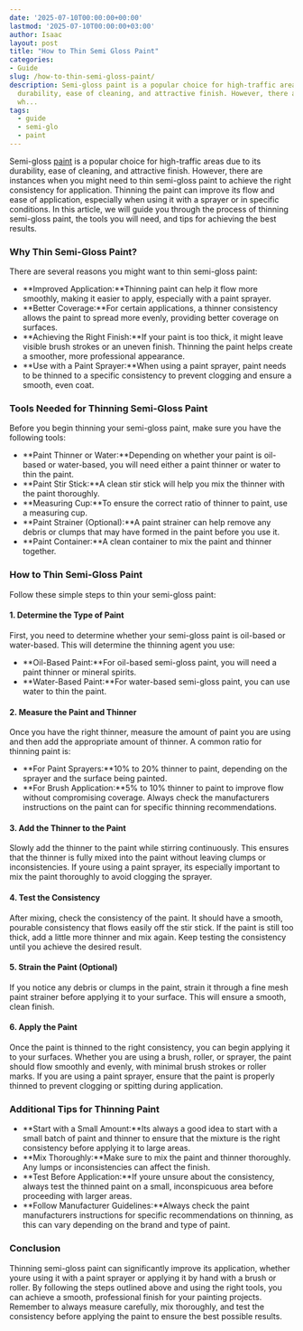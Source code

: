 ```yaml
---
date: '2025-07-10T00:00:00+00:00'
lastmod: '2025-07-10T00:00:00+03:00'
author: Isaac
layout: post
title: "How to Thin Semi Gloss Paint"
categories:
- Guide
slug: /how-to-thin-semi-gloss-paint/
description: Semi-gloss paint is a popular choice for high-traffic areas due to its
  durability, ease of cleaning, and attractive finish. However, there are instances
  wh...
tags: 
  - guide
  - semi-glo
  - paint
---
```

Semi-gloss [paint](/posts/airless-paint-sprayer-cleaning-solution/) is a popular choice for high-traffic areas due to its durability, ease of cleaning, and attractive finish. However, there are instances when you might need to thin semi-gloss paint to achieve the right consistency for application. Thinning the paint can improve its flow and ease of application, especially when using it with a sprayer or in specific conditions. In this article, we will guide you through the process of thinning semi-gloss paint, the tools you will need, and tips for achieving the best results.
### Why Thin Semi-Gloss Paint?
There are several reasons you might want to thin semi-gloss paint:
- **Improved Application:**Thinning paint can help it flow more smoothly, making it easier to apply, especially with a paint sprayer.
- **Better Coverage:**For certain applications, a thinner consistency allows the paint to spread more evenly, providing better coverage on surfaces.
- **Achieving the Right Finish:**If your paint is too thick, it might leave visible brush strokes or an uneven finish. Thinning the paint helps create a smoother, more professional appearance.
- **Use with a Paint Sprayer:**When using a paint sprayer, paint needs to be thinned to a specific consistency to prevent clogging and ensure a smooth, even coat.
### Tools Needed for Thinning Semi-Gloss Paint
Before you begin thinning your semi-gloss paint, make sure you have the following tools:
- **Paint Thinner or Water:**Depending on whether your paint is oil-based or water-based, you will need either a paint thinner or water to thin the paint.
- **Paint Stir Stick:**A clean stir stick will help you mix the thinner with the paint thoroughly.
- **Measuring Cup:**To ensure the correct ratio of thinner to paint, use a measuring cup.
- **Paint Strainer (Optional):**A paint strainer can help remove any debris or clumps that may have formed in the paint before you use it.
- **Paint Container:**A clean container to mix the paint and thinner together.
### How to Thin Semi-Gloss Paint
Follow these simple steps to thin your semi-gloss paint:
#### 1. Determine the Type of Paint
First, you need to determine whether your semi-gloss paint is oil-based or water-based. This will determine the thinning agent you use:
- **Oil-Based Paint:**For oil-based semi-gloss paint, you will need a paint thinner or mineral spirits.
- **Water-Based Paint:**For water-based semi-gloss paint, you can use water to thin the paint.
#### 2. Measure the Paint and Thinner
Once you have the right thinner, measure the amount of paint you are using and then add the appropriate amount of thinner. A common ratio for thinning paint is:
- **For Paint Sprayers:**10% to 20% thinner to paint, depending on the sprayer and the surface being painted.
- **For Brush Application:**5% to 10% thinner to paint to improve flow without compromising coverage.
Always check the manufacturers instructions on the paint can for specific thinning recommendations.
#### 3. Add the Thinner to the Paint
Slowly add the thinner to the paint while stirring continuously. This ensures that the thinner is fully mixed into the paint without leaving clumps or inconsistencies. If youre using a paint sprayer, its especially important to mix the paint thoroughly to avoid clogging the sprayer.
#### 4. Test the Consistency
After mixing, check the consistency of the paint. It should have a smooth, pourable consistency that flows easily off the stir stick. If the paint is still too thick, add a little more thinner and mix again. Keep testing the consistency until you achieve the desired result.
#### 5. Strain the Paint (Optional)
If you notice any debris or clumps in the paint, strain it through a fine mesh paint strainer before applying it to your surface. This will ensure a smooth, clean finish.
#### 6. Apply the Paint
Once the paint is thinned to the right consistency, you can begin applying it to your surfaces. Whether you are using a brush, roller, or sprayer, the paint should flow smoothly and evenly, with minimal brush strokes or roller marks. If you are using a paint sprayer, ensure that the paint is properly thinned to prevent clogging or spitting during application.
### Additional Tips for Thinning Paint
- **Start with a Small Amount:**Its always a good idea to start with a small batch of paint and thinner to ensure that the mixture is the right consistency before applying it to large areas.
- **Mix Thoroughly:**Make sure to mix the paint and thinner thoroughly. Any lumps or inconsistencies can affect the finish.
- **Test Before Application:**If youre unsure about the consistency, always test the thinned paint on a small, inconspicuous area before proceeding with larger areas.
- **Follow Manufacturer Guidelines:**Always check the paint manufacturers instructions for specific recommendations on thinning, as this can vary depending on the brand and type of paint.
### Conclusion
Thinning semi-gloss paint can significantly improve its application, whether youre using it with a paint sprayer or applying it by hand with a brush or roller. By following the steps outlined above and using the right tools, you can achieve a smooth, professional finish for your painting projects. Remember to always measure carefully, mix thoroughly, and test the consistency before applying the paint to ensure the best possible results.

